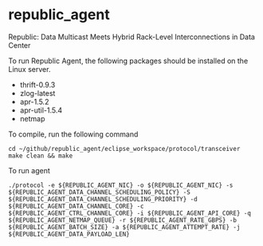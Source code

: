 # republic_agent
Republic: Data Multicast Meets Hybrid Rack-Level Interconnections in Data Center

To run Republic Agent, the following packages should be installed on the Linux server.
- thrift-0.9.3
- zlog-latest
- apr-1.5.2
- apr-util-1.5.4
- netmap

To compile, run the following command
```
cd ~/github/republic_agent/eclipse_workspace/protocol/transceiver
make clean && make
```

To run agent

```
./protocol -e ${REPUBLIC_AGENT_NIC} -o ${REPUBLIC_AGENT_NIC} -s ${REPUBLIC_AGENT_DATA_CHANNEL_SCHEDULING_POLICY} -S ${REPUBLIC_AGENT_DATA_CHANNEL_SCHEDULING_PRIORITY} -d ${REPUBLIC_AGENT_DATA_CHANNEL_CORE} -c ${REPUBLIC_AGENT_CTRL_CHANNEL_CORE} -i ${REPUBLIC_AGENT_API_CORE} -q ${REPUBLIC_AGENT_NETMAP_QUEUE} -r ${REPUBLIC_AGENT_RATE_GBPS} -b ${REPUBLIC_AGENT_BATCH_SIZE} -a ${REPUBLIC_AGENT_ATTEMPT_RATE} -j ${REPUBLIC_AGENT_DATA_PAYLOAD_LEN}
```
